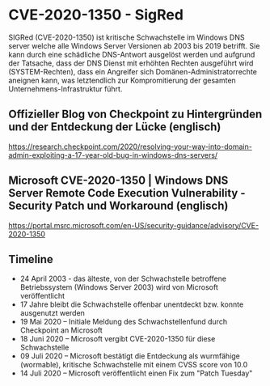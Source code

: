 # CVE-2020-1350 - SigRed

SIGRed (CVE-2020-1350) ist kritische Schwachstelle im Windows DNS server welche alle Windows Server Versionen ab 2003 bis 2019 betrifft. Sie kann durch eine schädliche DNS-Antwort ausgelöst werden und aufgrund der Tatsache, dass der DNS Dienst mit erhöhten Rechten ausgeführt wird (SYSTEM-Rechten), dass ein Angreifer sich Domänen-Administratorrechte aneignen kann, was letztendlich zur Kompromitierung der gesamten Unternehmens-Infrastruktur führt.

## Offizieller Blog von Checkpoint zu Hintergründen und der Entdeckung der Lücke (englisch)

https://research.checkpoint.com/2020/resolving-your-way-into-domain-admin-exploiting-a-17-year-old-bug-in-windows-dns-servers/

## Microsoft CVE-2020-1350 | Windows DNS Server Remote Code Execution Vulnerability - Security Patch und Workaround (englisch)

https://portal.msrc.microsoft.com/en-US/security-guidance/advisory/CVE-2020-1350 

## Timeline
* 24 April 2003 - das älteste, von der Schwachstelle betroffene Betriebssystem (Windows Server 2003) wird von Microsoft veröffentlicht
* 17 Jahre bleibt die Schwachstelle offenbar unentdeckt bzw. konnte ausgenutzt werden
* 19 Mai 2020 – Initiale Meldung des Schwachstellenfund durch Checkpoint an Microsoft
* 18 Juni 2020 – Microsoft vergibt CVE-2020-1350 für diese Schwachstelle
* 09 Juli 2020 – Microsoft bestätigt die Entdeckung als wurmfähige (wormable), kritische Schwachstelle mit einem CVSS score von 10.0
* 14 Juli 2020 – Microsoft veröffentlicht einen Fix zum "Patch Tuesday"

